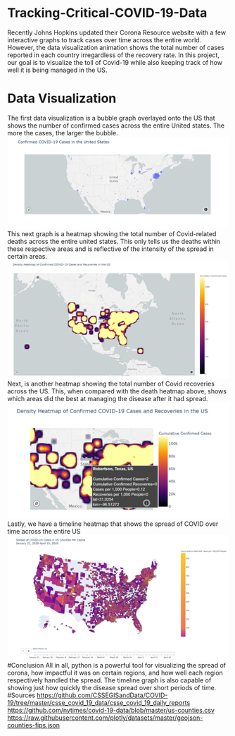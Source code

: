 # Tracking-Critical-COVID-19-Data
Recently Johns Hopkins updated their Corona Resource website with a few interactive graphs to track cases over time across the entire world. However, the data visualization animation shows the total number of cases reported in each country irregardless of the recovery rate. In this project, our goal is to visualize the toll of Covid-19 while also keeping track of how well it is being managed in the US.
</br>
# Data Visualization 
The first data visualization is a bubble graph overlayed onto the US that shows the number of confirmed cases across the entire United states. The more the cases, the larger the bubble.
![Alt Text](https://github.com/danielhong3/Tracking-Critical-COVID-19-Data/blob/master/CovidConfirmedCases.JPG)
This next graph is a heatmap showing the total number of Covid-related deaths across the entire united states. This only tells us the deaths within these respective areas and is reflective of the intensity of the spread in certain areas.
![Alt Text](https://github.com/danielhong3/Tracking-Critical-COVID-19-Data/blob/master/CovidDeaths.JPG)
Next, is another heatmap showing the total number of Covid recoveries across the US. This, when compared with the death heatmap above, shows which areas did the best at managing the disease after it had spread.
![Alt Text](https://github.com/danielhong3/Tracking-Critical-COVID-19-Data/blob/master/CovidRecovered.JPG)
Lastly, we have a timeline heatmap that shows the spread of COVID over time across the entire US
![Alt Text](https://github.com/danielhong3/Tracking-Critical-COVID-19-Data/blob/master/CovidTimeline.JPG)
</br>
#Conclusion
All in all, python is a powerful tool for visualizing the spread of corona, how impactful it was on certain regions, and how well each region respectively handled the spread. The timeline graph is also capable of showing just how quickly the disease spread over short periods of time.
#Sources
https://github.com/CSSEGISandData/COVID-19/tree/master/csse_covid_19_data/csse_covid_19_daily_reports
https://github.com/nytimes/covid-19-data/blob/master/us-counties.csv
https://raw.githubusercontent.com/plotly/datasets/master/geojson-counties-fips.json
